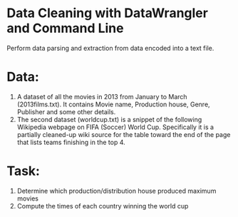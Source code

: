 # Data Cleaning with DataWrangler and Command Line    
Perform data parsing and extraction from data encoded into a text file.   
  
# Data:     
1. A dataset of all the movies in 2013 from January to March (2013films.txt). It contains Movie name, Production house, Genre, Publisher and some other details.    
2. The second dataset (worldcup.txt) is a snippet of the following Wikipedia webpage on FIFA (Soccer) World Cup. Specifically it is a partially cleaned-up wiki source for the table toward the end of the page that lists teams finishing in the top 4.
   
# Task:  
1. Determine which production/distribution house produced maximum movies  
2. Compute the times of each country winning the world cup  
